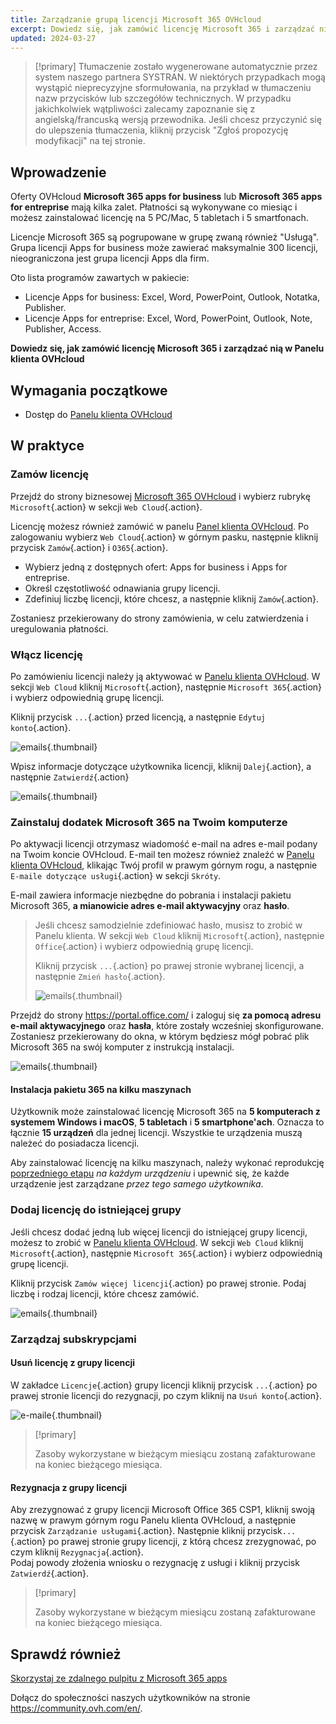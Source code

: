 ```yaml
---
title: Zarządzanie grupą licencji Microsoft 365 OVHcloud
excerpt: Dowiedz się, jak zamówić licencję Microsoft 365 i zarządzać nią w Panelu klienta OVHcloud.
updated: 2024-03-27
---
```


> [!primary]
> Tłumaczenie zostało wygenerowane automatycznie przez system naszego partnera SYSTRAN. W niektórych przypadkach mogą wystąpić nieprecyzyjne sformułowania, na przykład w tłumaczeniu nazw przycisków lub szczegółów technicznych. W przypadku jakichkolwiek wątpliwości zalecamy zapoznanie się z angielską/francuską wersją przewodnika. Jeśli chcesz przyczynić się do ulepszenia tłumaczenia, kliknij przycisk "Zgłoś propozycję modyfikacji" na tej stronie.
>

## Wprowadzenie

Oferty OVHcloud **Microsoft 365 apps for business** lub **Microsoft 365 apps for entreprise** mają kilka zalet. Płatności są wykonywane co miesiąc i możesz zainstalować licencję na 5 PC/Mac, 5 tabletach i 5 smartfonach.

Licencje Microsoft 365 są pogrupowane w grupę zwaną również "Usługą". Grupa licencji Apps for business może zawierać maksymalnie 300 licencji, nieograniczona jest grupa licencji Apps dla firm.

Oto lista programów zawartych w pakiecie:

- Licencje Apps for business: Excel, Word, PowerPoint, Outlook, Notatka, Publisher.
- Licencje Apps for entreprise: Excel, Word, PowerPoint, Outlook, Note, Publisher, Access.

**Dowiedz się, jak zamówić licencję Microsoft 365 i zarządzać nią w Panelu klienta OVHcloud**

## Wymagania początkowe

- Dostęp do [Panelu klienta OVHcloud](/links/manager)

## W praktyce

### Zamów licencję

Przejdź do strony biznesowej [Microsoft 365 OVHcloud](/links/web/ms365) i wybierz rubrykę `Microsoft`{.action} w sekcji `Web Cloud`{.action}.

Licencję możesz również zamówić w panelu [Panel klienta OVHcloud](/links/manager). Po zalogowaniu wybierz `Web Cloud`{.action} w górnym pasku, następnie kliknij przycisk `Zamów`{.action} i `O365`{.action}.

- Wybierz jedną z dostępnych ofert: Apps for business i Apps for entreprise.
- Określ częstotliwość odnawiania grupy licencji.
- Zdefiniuj liczbę licencji, które chcesz, a następnie kliknij `Zamów`{.action}.

Zostaniesz przekierowany do strony zamówienia, w celu zatwierdzenia i uregulowania płatności.

### Włącz licencję

Po zamówieniu licencji należy ją aktywować w [Panelu klienta OVHcloud](/links/manager). W sekcji `Web Cloud` kliknij `Microsoft`{.action}, następnie `Microsoft 365`{.action} i wybierz odpowiednią grupę licencji.

Kliknij przycisk `...`{.action} przed licencją, a następnie `Edytuj konto`{.action}.

![emails](images/Outlook-cps1-01.png){.thumbnail}

Wpisz informacje dotyczące użytkownika licencji, kliknij `Dalej`{.action}, a następnie `Zatwierdź`{.action}

![emails](images/Outlook-cps1-02.png){.thumbnail}

### Zainstaluj dodatek Microsoft 365 na Twoim komputerze <a name="install365"></a>

Po aktywacji licencji otrzymasz wiadomość e-mail na adres e-mail podany na Twoim koncie OVHcloud. E-mail ten możesz również znaleźć w [Panelu klienta OVHcloud](/links/manager), klikając Twój profil w prawym górnym rogu, a następnie `E-maile dotyczące usługi`{.action} w sekcji `Skróty`.

E-mail zawiera informacje niezbędne do pobrania i instalacji pakietu Microsoft 365, **a mianowicie adres e-mail aktywacyjny** oraz **hasło**.

>
> Jeśli chcesz samodzielnie zdefiniować hasło, musisz to zrobić w Panelu klienta. W sekcji `Web Cloud` kliknij `Microsoft`{.action}, następnie `Office`{.action} i wybierz odpowiednią grupę licencji.
>
> Kliknij przycisk `...`{.action} po prawej stronie wybranej licencji, a następnie `Zmień hasło`{.action}.
>
>![emails](images/Outlook-cps1-03.png){.thumbnail}
>

Przejdź do strony <https://portal.office.com/> i zaloguj się **za pomocą adresu e-mail aktywacyjnego** oraz **hasła**, które zostały wcześniej skonfigurowane. Zostaniesz przekierowany do okna, w którym będziesz mógł pobrać plik Microsoft 365 na swój komputer z instrukcją instalacji.

![emails](images/Outlook-cps1-04.png){.thumbnail}

#### Instalacja pakietu 365 na kilku maszynach

Użytkownik może zainstalować licencję Microsoft 365 na **5 komputerach z systemem Windows i macOS**, **5 tabletach** i **5 smartphone'ach**. Oznacza to łącznie **15 urządzeń** dla jednej licencji. Wszystkie te urządzenia muszą należeć do posiadacza licencji.

Aby zainstalować licencję na kilku maszynach, należy wykonać reprodukcję [poprzedniego etapu](#install365) *na każdym urządzeniu* i upewnić się, że każde urządzenie jest zarządzane *przez tego samego użytkownika*.

### Dodaj licencję do istniejącej grupy

Jeśli chcesz dodać jedną lub więcej licencji do istniejącej grupy licencji, możesz to zrobić w [Panelu klienta OVHcloud](/links/manager). W sekcji `Web Cloud` kliknij `Microsoft`{.action}, następnie `Microsoft 365`{.action} i wybierz odpowiednią grupę licencji.

Kliknij przycisk `Zamów więcej licencji`{.action} po prawej stronie. Podaj liczbę i rodzaj licencji, które chcesz zamówić.

![emails](images/Outlook-cps1-05.png){.thumbnail}

### Zarządzaj subskrypcjami <a name="managesubscriptions"></a>

#### Usuń licencję z grupy licencji

W zakładce `Licencje`{.action} grupy licencji kliknij przycisk `...`{.action} po prawej stronie licencji do rezygnacji, po czym kliknij na `Usuń konto`{.action}.

![e-maile](images/Outlook-cps1-06.png){.thumbnail}

> [!primary]
>
> Zasoby wykorzystane w bieżącym miesiącu zostaną zafakturowane na koniec bieżącego miesiąca.

#### Rezygnacja z grupy licencji

Aby zrezygnować z grupy licencji Microsoft Office 365 CSP1, kliknij swoją nazwę w prawym górnym rogu Panelu klienta OVHcloud, a następnie przycisk `Zarządzanie usługami`{.action}. Następnie kliknij przycisk`...`{.action} po prawej stronie grupy licencji, z którą chcesz zrezygnować, po czym kliknij `Rezygnacja`{.action}.<br>
Podaj powody złożenia wniosku o rezygnację z usługi i kliknij przycisk `Zatwierdź`{.action}.

> [!primary]
>
> Zasoby wykorzystane w bieżącym miesiącu zostaną zafakturowane na koniec bieżącego miesiąca.

## Sprawdź również

[Skorzystaj ze zdalnego pulpitu z Microsoft 365 apps](/pages/web_cloud/email_and_collaborative_solutions/microsoft_office/office_proplus)

Dołącz do społeczności naszych użytkowników na stronie <https://community.ovh.com/en/>.

